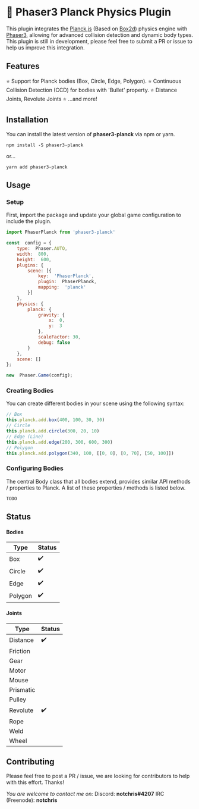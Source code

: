 # 🍎 Phaser3 Planck Physics Plugin
This plugin integrates the [Planck.js](http://piqnt.com/planck.js/) (Based on [Box2d](http://box2d.org/documentation/)) physics engine with [Phaser3](https://phaser.io/phaser3), allowing for advanced collision detection and dynamic body types. This plugin is still in development, please feel free to submit a PR or issue to help us improve this integration.

## Features
⭐ Support for Planck bodies (Box, Circle, Edge, Polygon).
⭐ Continuous Collision Detection (CCD) for bodies with 'Bullet' property.
⭐ Distance Joints, Revolute Joints
⭐ ...and more!

## Installation

You can install the latest version of **phaser3-planck** via npm or yarn.
```
npm install -S phaser3-planck
```
or...
```
yarn add phaser3-planck
```

## Usage
### Setup

First, import the package and update your global game configuration to include the plugin.

```js
import PhaserPlanck from 'phaser3-planck'
```
```js
const  config = {
	type:  Phaser.AUTO,
	width:  800,
	height:  600,
	plugins: {
		scene: [{
			key:  'PhaserPlanck',
			plugin:  PhaserPlanck,
			mapping:  'planck'
		}]
	},
	physics: {
		planck: {
			gravity: {
				x:  0,
				y:  3
			},
			scaleFactor: 30,
			debug: false
		}
	},
	scene: []
};

new  Phaser.Game(config);
```

### Creating Bodies

You can create different bodies in your scene using the following syntax:
```js
// Box
this.planck.add.box(400, 100, 30, 30)
// Circle
this.planck.add.circle(300, 20, 10)
// Edge (Line)
this.planck.add.edge(200, 300, 600, 300)
// Polygon
this.planck.add.polygon(340, 100, [[0, 0], [0, 70], [50, 100]])
```

### Configuring Bodies
The central Body class that all bodies extend, provides similar API methods / properties to Planck. A list of these properties / methods is listed below.

``` TODO ```

## Status
#### Bodies
| Type | Status |
|--|--|
| Box | ✔️ |
| Circle | ✔️ |
| Edge | ✔️ |
| Polygon | ✔️ |

#### Joints
| Type | Status |
|--|--|
| Distance | ✔️ |
| Friction |  |
| Gear |  |
| Motor |  |
| Mouse |  |
| Prismatic |  |
| Pulley |  |
| Revolute | ✔️ |
| Rope |  |
| Weld |  |
| Wheel |  |

## Contributing
Please feel free to post a PR / issue, we are looking for contributors to help with this effort. Thanks!

*You are welcome to contact me on:*
Discord: **notchris#4207**
IRC (Freenode): **notchris**